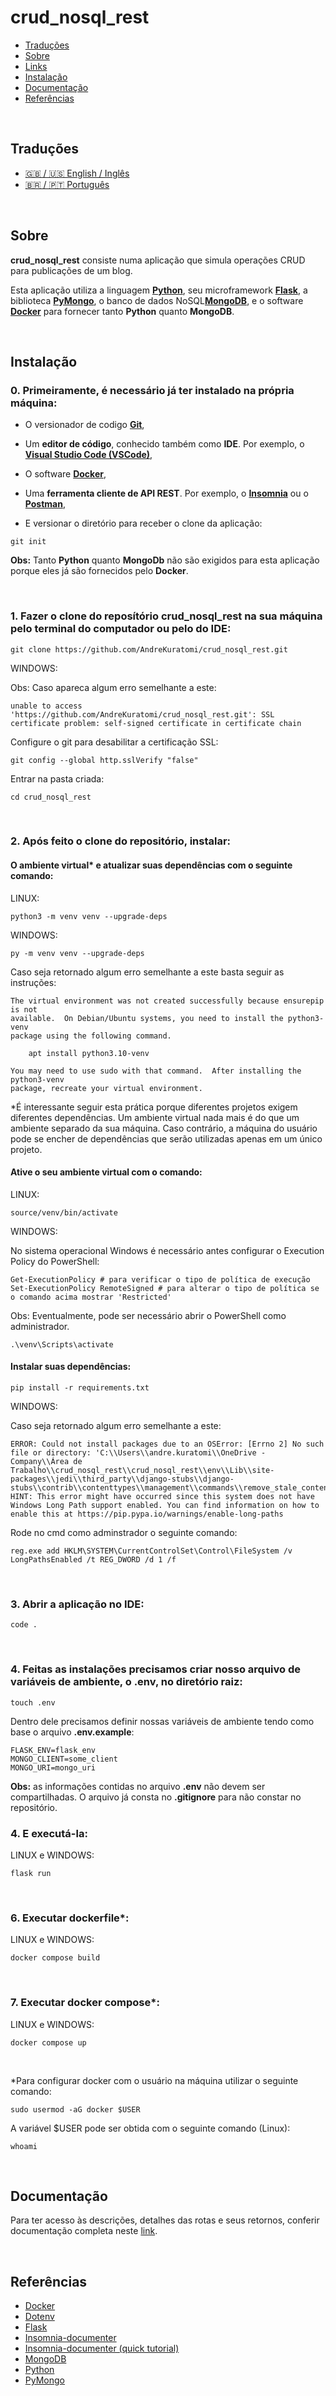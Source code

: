 # crud_nosql_rest

- [Traduções](#traduções)
- [Sobre](#sobre)
- [Links](#links)
- [Instalação](#instalação)
- [Documentação](#documentação)
- [Referências](#referências)

<br>

## Traduções

- [🇬🇧 / 🇺🇸 English / Inglês](https://github.com/AndreKuratomi/crud_nosql_rest)
- [🇧🇷 / 🇵🇹 Português](./README_pt-br.md)

<br>

## Sobre

<b>crud_nosql_rest</b> consiste numa aplicação que simula operações CRUD para publicações de um blog.

Esta aplicação utiliza a linguagem <strong>[Python](https://www.python.org/downloads/)</strong>, seu microframework <strong>[Flask](https://flask.palletsprojects.com/en/3.0.x/)</strong>, a biblioteca <strong>[PyMongo](https://pypi.org/project/pymongo/)</strong>, o banco de dados NoSQL<strong>[MongoDB](https://www.mongodb.com/)</strong>, e o software <strong>[Docker](https://docs.docker.com/)</strong> para fornecer tanto <b>Python</b> quanto <b>MongoDB</b>.

<br>

## Instalação

<h3>0. Primeiramente, é necessário já ter instalado na própria máquina:</h3>

- O versionador de codigo <b>[Git](https://git-scm.com/downloads)</b>,

- Um <b>editor de código</b>, conhecido também como <b>IDE</b>. Por exemplo, o <b>[Visual Studio Code (VSCode)](https://code.visualstudio.com/)</b>,

- O software <b>[Docker](https://docs.docker.com/)</b>,

- Uma <b>ferramenta cliente de API REST</b>. Por exemplo, o <b>[Insomnia](https://insomnia.rest/download)</b> ou o <b>[Postman](https://www.postman.com/product/rest-client/)</b>,

- <p> E versionar o diretório para receber o clone da aplicação:</p>

```
git init
```

<b>Obs:</b> Tanto <b>Python</b> quanto <b>MongoDb</b> não são exigidos para esta aplicação porque eles já são fornecidos pelo <b>Docker</b>.

<br>

<h3>1. Fazer o clone do reposítório <b>crud_nosql_rest</b> na sua máquina pelo terminal do computador ou pelo do IDE:</h3>

```
git clone https://github.com/AndreKuratomi/crud_nosql_rest.git
```

WINDOWS:

Obs: Caso apareca algum erro semelhante a este: 

```
unable to access 'https://github.com/AndreKuratomi/crud_nosql_rest.git': SSL certificate problem: self-signed certificate in certificate chain
```

Configure o git para desabilitar a certificação SSL:

```
git config --global http.sslVerify "false"
```


<p>Entrar na pasta criada:</p>

```
cd crud_nosql_rest
```
<br>

<h3>2. Após feito o clone do repositório, instalar:</h3>

<h4>O ambiente virtual* e atualizar suas dependências com o seguinte comando:</h4>

LINUX:
```
python3 -m venv venv --upgrade-deps
```

WINDOWS:
```
py -m venv venv --upgrade-deps
```

Caso seja retornado algum erro semelhante a este basta seguir as instruções:

```
The virtual environment was not created successfully because ensurepip is not
available.  On Debian/Ubuntu systems, you need to install the python3-venv
package using the following command.

    apt install python3.10-venv

You may need to use sudo with that command.  After installing the python3-venv
package, recreate your virtual environment.
```

*É interessante seguir esta prática porque diferentes projetos exigem diferentes dependências. Um ambiente virtual nada mais é do que um ambiente separado da sua máquina. Caso contrário, a máquina do usuário pode se encher de dependências que serão utilizadas apenas em um único projeto.

<h4>Ative o seu ambiente virtual com o comando:</h4>

LINUX:
```
source/venv/bin/activate
```

WINDOWS:

No sistema operacional Windows é necessário antes configurar o Execution Policy do PowerShell:

```
Get-ExecutionPolicy # para verificar o tipo de política de execução
Set-ExecutionPolicy RemoteSigned # para alterar o tipo de política se o comando acima mostrar 'Restricted'
```
Obs: Eventualmente, pode ser necessário abrir o PowerShell como administrador.

```
.\venv\Scripts\activate
```


<h4>Instalar suas dependências:</h4>

```
pip install -r requirements.txt
```

WINDOWS:

Caso seja retornado algum erro semelhante a este:

```
ERROR: Could not install packages due to an OSError: [Errno 2] No such file or directory: 'C:\\Users\\andre.kuratomi\\OneDrive - Company\\Área de Trabalho\\crud_nosql_rest\\crud_nosql_rest\\env\\Lib\\site-packages\\jedi\\third_party\\django-stubs\\django-stubs\\contrib\\contenttypes\\management\\commands\\remove_stale_contenttypes.pyi'
HINT: This error might have occurred since this system does not have Windows Long Path support enabled. You can find information on how to enable this at https://pip.pypa.io/warnings/enable-long-paths
```

Rode no cmd como adminstrador o seguinte comando:

```
reg.exe add HKLM\SYSTEM\CurrentControlSet\Control\FileSystem /v LongPathsEnabled /t REG_DWORD /d 1 /f
```
<br>

<h3>3. Abrir a aplicação no IDE:</h3>

```
code .
```

<br>

<h3>4. Feitas as instalações precisamos criar nosso arquivo de variáveis de ambiente, o <b>.env</b>, no diretório raiz:</h3>

```
touch .env
```

Dentro dele precisamos definir nossas variáveis de ambiente tendo como base o arquivo <b>.env.example</b>:

```
FLASK_ENV=flask_env
MONGO_CLIENT=some_client
MONGO_URI=mongo_uri
```

<b>Obs:</b> as informações contidas no arquivo <b>.env</b> não devem ser compartilhadas. O arquivo já consta no <b>.gitignore</b> para não constar no repositório.

<h3>4. E executá-la:</h3>

LINUX e WINDOWS:
```
flask run
```

<br>

<h3>6. Executar dockerfile*:</h3>

LINUX e WINDOWS:
```
docker compose build
```

<br>

<h3>7. Executar docker compose*:</h3>

LINUX e WINDOWS:
```
docker compose up
```

<br>

*Para configurar docker com o usuário na máquina utilizar o seguinte comando:

```
sudo usermod -aG docker $USER
```

A variável $USER pode ser obtida com o seguinte comando (Linux):

```
whoami
```

<br>

## Documentação

Para ter acesso às descrições, detalhes das rotas e seus retornos, conferir documentação completa neste [link](https://insomnia-odwtdahxh-abkuras-projects.vercel.app/).

<br>

## Referências

- [Docker](https://docs.docker.com/)
- [Dotenv](https://www.npmjs.com/package/dotenv)
- [Flask](https://flask.palletsprojects.com/en/3.0.x/)
- [Insomnia-documenter](https://www.npmjs.com/package/insomnia-documenter)
- [Insomnia-documenter (quick tutorial)](https://www.youtube.com/watch?v=pq2u3FqVVy8)
- [MongoDB](https://www.mongodb.com/)
- [Python](https://www.python.org/downloads/)
- [PyMongo](https://pypi.org/project/pymongo/)
<!-- 
# Utilização

<p>Antes de passarmos para o API Client precisamos rodar o CLI</p>

```
flask run
```

<p>A aplicação rodará com o <b>http://127.0.0.1:5000/</b>. Adicionar depois deste as rotas e suas terminações, ou <b>endpoints</b>, que veremos a seguir.</p>

<p>Após o CLI rodar de modo bem sucedido com o API Client aberto vamos utilizar as seguintes rotas:</p>

<h3>Rotas</h3>

<h4>Cadastro</h4>

Cadastro de usuários (Método POST): <b>/post</b> (ou http://127.0.0.1:5000/post)

Exemplo a ser colocado no body da requisição:

```
{
	"title": "Something",
	"author": "Something's author",
	"content": "Something's content",
	"tags": "Something's tag"
}
```

E a resposta esperada:

```
Status: 201 CREATED
```

```
{
  "author": "Something's author",
  "content": "Something's content",
  "created_at": "12/03/2022 03:04:38 AM",
  "id": 1,
  "tags": "Something's tag",
  "title": "Something"
}
```

Caso falte algum item no body da requisição:

```
{
	"title": "Something",
	"author": "Something's author",
	"content": "Something's content"
}
```

A resposta esperada deverá ser:

```
Status: 400 BAD REQUEST
```

```
{
    "message": "JSON incompleto! Verifique se sua requisição está completa e se suas keys escritas corretamente."
}
```

<h4>Listagem de usuários</h4>

Listagem dos usuários cadastrados (Método GET): <b>/post</b> (ou http://127.0.0.1:5000/post)

Exemplo a ser colocado no body da requisição:

```
(Requisição feita sem body)
```

E a resposta esperada:

```
Status: 200 OK
```

```
[
  {
    "author": "Something's author",
    "content": "Something's content",
    "created_at": "12/03/2022 03:04:38 AM",
    "id": 1,
    "tags": "Something's tag",
    "title": "Something"
  }
]
```
  
<h4>Listagem de usuário por id</h4>

Listagem dos usuários cadastrados (Método GET): <b>/post/id**</b> (ou http://127.0.0.1:5000/post/id**)

\*\*preencher com o id do usuário anteriormente cadastrado.

Exemplo a ser colocado no body da requisição:

```
(Requisição feita sem body)
```

E a resposta esperada:

```
Status: 200 OK
```

```
{
  "author": "Something's author",
  "content": "Something's content",
  "created_at": "12/03/2022 03:04:38 AM",
  "id": 1,
  "tags": "Something's tag",
  "title": "Something"
}
```

  Caso o <b>id</b> no query não exista no banco de dados a resposta esperada deverá ser:

```
Status: 404 NOT FOUND
```

```
{
    "message": "Não encontrado ou inexistente!"
}
```

<h4>Atualização de usuário por id:</h4>

Atualização de dados do usuário cadastrado (Método PATCH): <b>/users/id**</b> (ou http://127.0.0.1:5000/users/id**)

\*\*preencher com o id do usuário anteriormente cadastrado.

Exemplo a ser colocado no body da requisição:

```
{
	"title": "Somesomething"
}
```

E a resposta esperada:

```
Status: 201 CREATED
```

```
{
  "author": "Something's author",
  "content": "Something's content",
  "created_at": "12/03/2022 03:04:38 AM",
  "id": 1,
  "tags": "Something's tag",
  "title": "Somesomething",
  "updated_at": "12/03/2022 03:17:08 AM"
}
```

<h4>Deleção de usuário por id:</h4>

Deleção de dados do usuário cadastrado (Método DELETE): <b>/users/id**</b> (ou http://127.0.0.1:5000/users/id**)

\*\*preencher com o id do usuário anteriormente cadastrado.

Exemplo a ser colocado no body da requisição:

```
(Requisição feita sem body)
```

E a resposta esperada:

```
Status: 200 OK
```

```
[
  {
    "author": "Something's author",
    "content": "Something's content",
    "created_at": "12/03/2022 03:04:38 AM",
    "id": 1,
    "tags": "Something's tag",
    "title": "Somesomething"
  }
]
```
  
# Termos de uso

<p>Esta aplicação atende a fins exclusivamente didáticos e não possui qualquer intuito comercial.</p> -->
